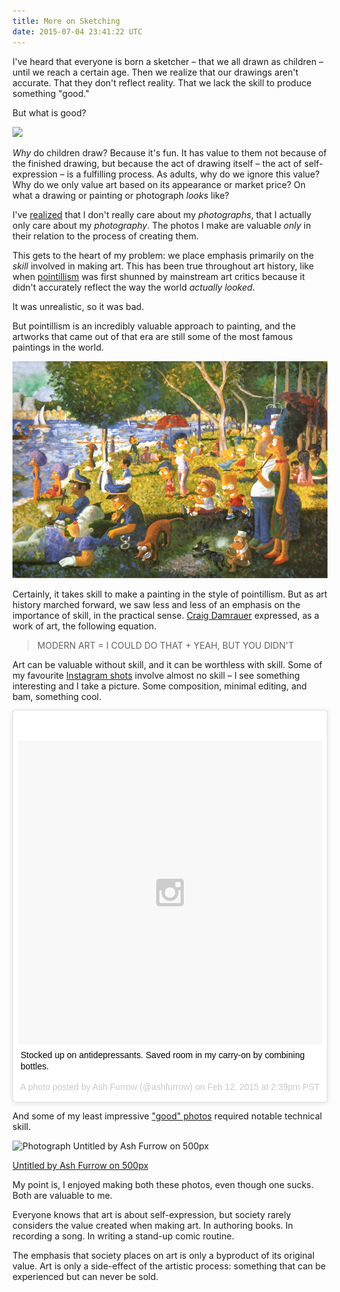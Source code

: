 ```yaml
---
title: More on Sketching
date: 2015-07-04 23:41:22 UTC
---
```


I've heard that everyone is born a sketcher – that we all drawn as children – until we reach a certain age. Then we realize that our drawings aren't accurate. That they don't reflect reality. That we lack the skill to produce something "good." 

But what is good?

<!-- more -->

[![](http://threepanelsoul.com/comics/2014-08-19-336.png)](http://threepanelsoul.com/2014/08/19/dog-philosophy/)

_Why_ do children draw? Because it's fun. It has value to them not because of the finished drawing, but because the act of drawing itself – the act of self-expression – is a fulfilling process. As adults, why do we ignore this value? Why do we only value art based on its appearance or market price? On what a drawing or painting or photograph _looks_ like? 

I've [realized](https://ashfurrow.com/blog/art-for-your-own-sake/) that I don't really care about my _photographs_, that I actually only care about my _photography_. The photos I make are valuable _only_ in their relation to the process of creating them. 

This gets to the heart of my problem: we place emphasis primarily on the _skill_ involved in making art. This has been true throughout art history, like when [pointillism](http://arthistory.net/artstyles/pointillism/pointillism1.html) was first shunned by mainstream art critics because it didn't accurately reflect the way the world _actually looked_. 

It was unrealistic, so it was bad. 

But pointillism is an incredibly valuable approach to painting, and the artworks that came out of that era are still some of the most famous paintings in the world. 

[![](/img/blog/more-sketching/simpsons.jpg)](https://www.artsy.net/artwork/georges-seurat-a-sunday-on-la-grande-jatte-1884)

Certainly, it takes skill to make a painting in the style of pointillism. But as art history marched forward, we saw less and less of an emphasis on the importance of skill, in the practical sense. [Craig Damrauer](https://www.artsy.net/artist/craig-damrauer) expressed, as a work of art, the following equation. 

> MODERN ART = I COULD DO THAT + YEAH, BUT YOU DIDN'T

Art can be valuable without skill, and it can be worthless with skill. Some of my favourite [Instagram shots](https://instagram.com/ashfurrow/) involve almost no skill – I see something interesting and I take a picture. Some composition, minimal editing, and bam, something cool. 

<blockquote class="instagram-media" data-instgrm-captioned data-instgrm-version="4" style=" background:#FFF; border:0; border-radius:3px; box-shadow:0 0 1px 0 rgba(0,0,0,0.5),0 1px 10px 0 rgba(0,0,0,0.15); margin: 1px; padding:0; width:99.375%; width:-webkit-calc(100% - 2px); width:calc(100% - 2px);"><div style="padding:8px;"> <div style=" background:#F8F8F8; line-height:0; margin-top:40px; padding:50% 0; text-align:center; width:100%;"> <div style=" background:url(data:image/png;base64,iVBORw0KGgoAAAANSUhEUgAAACwAAAAsCAMAAAApWqozAAAAGFBMVEUiIiI9PT0eHh4gIB4hIBkcHBwcHBwcHBydr+JQAAAACHRSTlMABA4YHyQsM5jtaMwAAADfSURBVDjL7ZVBEgMhCAQBAf//42xcNbpAqakcM0ftUmFAAIBE81IqBJdS3lS6zs3bIpB9WED3YYXFPmHRfT8sgyrCP1x8uEUxLMzNWElFOYCV6mHWWwMzdPEKHlhLw7NWJqkHc4uIZphavDzA2JPzUDsBZziNae2S6owH8xPmX8G7zzgKEOPUoYHvGz1TBCxMkd3kwNVbU0gKHkx+iZILf77IofhrY1nYFnB/lQPb79drWOyJVa/DAvg9B/rLB4cC+Nqgdz/TvBbBnr6GBReqn/nRmDgaQEej7WhonozjF+Y2I/fZou/qAAAAAElFTkSuQmCC); display:block; height:44px; margin:0 auto -44px; position:relative; top:-22px; width:44px;"></div></div> <p style=" margin:8px 0 0 0; padding:0 4px;"> <a href="https://instagram.com/p/zBKjTVjBqI/" style=" color:#000; font-family:Arial,sans-serif; font-size:14px; font-style:normal; font-weight:normal; line-height:17px; text-decoration:none; word-wrap:break-word;" target="_top">Stocked up on antidepressants. Saved room in my carry-on by combining bottles.</a></p> <p style=" color:#c9c8cd; font-family:Arial,sans-serif; font-size:14px; line-height:17px; margin-bottom:0; margin-top:8px; overflow:hidden; padding:8px 0 7px; text-align:center; text-overflow:ellipsis; white-space:nowrap;">A photo posted by Ash Furrow (@ashfurrow) on <time style=" font-family:Arial,sans-serif; font-size:14px; line-height:17px;" datetime="2015-02-12T22:39:34+00:00">Feb 12, 2015 at 2:39pm PST</time></p></div></blockquote>

<script async defer src="//platform.instagram.com/en_US/embeds.js"></script>

And some of my least impressive ["good" photos](https://500px.com/ashfurrow) required notable technical skill. 

<div class="pixels-photo">
  <p><img src="https://drscdn.500px.org/photo/39729674/m%3D900/af73ee1bfbd63564fce7d8a040995402" alt="Photograph Untitled by Ash Furrow on 500px"></p>
  <a href="https://500px.com/photo/39729674/untitled-by-ash-furrow">Untitled by Ash Furrow on 500px</a>

</div>

<script type="text/javascript" src="https://500px.com/embed.js"></script>

My point is, I enjoyed making both these photos, even though one sucks. Both are valuable to me. 

Everyone knows that art is about self-expression, but society rarely considers the value created when making art. In authoring books. In recording a song. In writing a stand-up comic routine. 

The emphasis that society places on art is only a byproduct of its original value. Art is only a side-effect of the artistic process: something that can be experienced but can never be sold.
